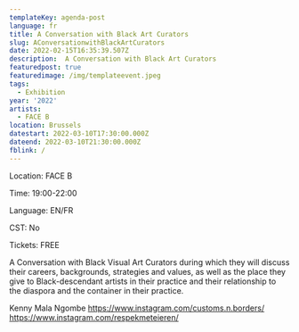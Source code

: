 ```yaml
---
templateKey: agenda-post
language: fr
title: A Conversation with Black Art Curators
slug: AConversationwithBlackArtCurators
date: 2022-02-15T16:35:39.507Z
description:  A Conversation with Black Art Curators
featuredpost: true
featuredimage: /img/templateevent.jpeg
tags:
  - Exhibition
year: '2022'
artists:
  - FACE B
location: Brussels
datestart: 2022-03-10T17:30:00.000Z
dateend: 2022-03-10T21:30:00.000Z
fblink: /
---
```


Location: FACE B

Time: 19:00-22:00

Language: EN/FR

CST: No

Tickets: FREE

A Conversation with Black Visual Art Curators during which they will discuss their careers, backgrounds, strategies and values, as well as the place they give to Black-descendant artists in their practice and their relationship to the diaspora and the container in their practice.


Kenny Mala Ngombe
https://www.instagram.com/customs.n.borders/
https://www.instagram.com/respekmeteieren/
